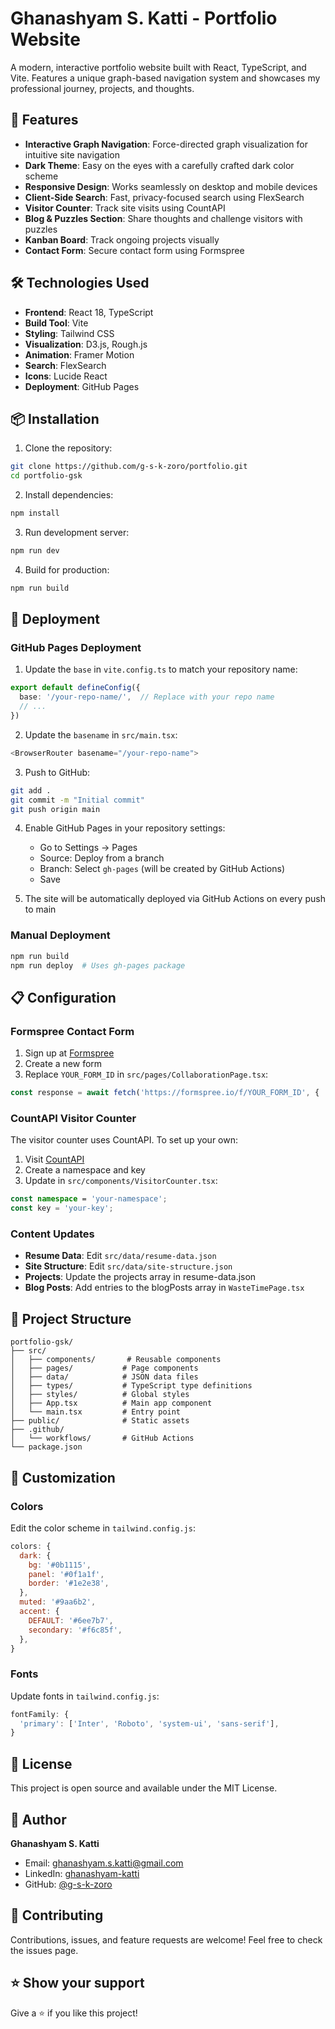 # Ghanashyam S. Katti - Portfolio Website

A modern, interactive portfolio website built with React, TypeScript, and Vite. Features a unique graph-based navigation system and showcases my professional journey, projects, and thoughts.

## 🚀 Features

- **Interactive Graph Navigation**: Force-directed graph visualization for intuitive site navigation
- **Dark Theme**: Easy on the eyes with a carefully crafted dark color scheme
- **Responsive Design**: Works seamlessly on desktop and mobile devices
- **Client-Side Search**: Fast, privacy-focused search using FlexSearch
- **Visitor Counter**: Track site visits using CountAPI
- **Blog & Puzzles Section**: Share thoughts and challenge visitors with puzzles
- **Kanban Board**: Track ongoing projects visually
- **Contact Form**: Secure contact form using Formspree

## 🛠️ Technologies Used

- **Frontend**: React 18, TypeScript
- **Build Tool**: Vite
- **Styling**: Tailwind CSS
- **Visualization**: D3.js, Rough.js
- **Animation**: Framer Motion
- **Search**: FlexSearch
- **Icons**: Lucide React
- **Deployment**: GitHub Pages

## 📦 Installation

1. Clone the repository:
```bash
git clone https://github.com/g-s-k-zoro/portfolio.git
cd portfolio-gsk
```

2. Install dependencies:
```bash
npm install
```

3. Run development server:
```bash
npm run dev
```

4. Build for production:
```bash
npm run build
```

## 🚀 Deployment

### GitHub Pages Deployment

1. Update the `base` in `vite.config.ts` to match your repository name:
```typescript
export default defineConfig({
  base: '/your-repo-name/',  // Replace with your repo name
  // ...
})
```

2. Update the `basename` in `src/main.tsx`:
```typescript
<BrowserRouter basename="/your-repo-name">
```

3. Push to GitHub:
```bash
git add .
git commit -m "Initial commit"
git push origin main
```

4. Enable GitHub Pages in your repository settings:
   - Go to Settings → Pages
   - Source: Deploy from a branch
   - Branch: Select `gh-pages` (will be created by GitHub Actions)
   - Save

5. The site will be automatically deployed via GitHub Actions on every push to main

### Manual Deployment

```bash
npm run build
npm run deploy  # Uses gh-pages package
```

## 📋 Configuration

### Formspree Contact Form

1. Sign up at [Formspree](https://formspree.io)
2. Create a new form
3. Replace `YOUR_FORM_ID` in `src/pages/CollaborationPage.tsx`:
```typescript
const response = await fetch('https://formspree.io/f/YOUR_FORM_ID', {
```

### CountAPI Visitor Counter

The visitor counter uses CountAPI. To set up your own:

1. Visit [CountAPI](https://countapi.xyz)
2. Create a namespace and key
3. Update in `src/components/VisitorCounter.tsx`:
```typescript
const namespace = 'your-namespace';
const key = 'your-key';
```

### Content Updates

- **Resume Data**: Edit `src/data/resume-data.json`
- **Site Structure**: Edit `src/data/site-structure.json`
- **Projects**: Update the projects array in resume-data.json
- **Blog Posts**: Add entries to the blogPosts array in `WasteTimePage.tsx`

## 📁 Project Structure

```
portfolio-gsk/
├── src/
│   ├── components/       # Reusable components
│   ├── pages/           # Page components
│   ├── data/            # JSON data files
│   ├── types/           # TypeScript type definitions
│   ├── styles/          # Global styles
│   ├── App.tsx          # Main app component
│   └── main.tsx         # Entry point
├── public/              # Static assets
├── .github/
│   └── workflows/       # GitHub Actions
└── package.json
```

## 🎨 Customization

### Colors

Edit the color scheme in `tailwind.config.js`:
```javascript
colors: {
  dark: {
    bg: '#0b1115',
    panel: '#0f1a1f',
    border: '#1e2e38',
  },
  muted: '#9aa6b2',
  accent: {
    DEFAULT: '#6ee7b7',
    secondary: '#f6c85f',
  },
}
```

### Fonts

Update fonts in `tailwind.config.js`:
```javascript
fontFamily: {
  'primary': ['Inter', 'Roboto', 'system-ui', 'sans-serif'],
}
```

## 📝 License

This project is open source and available under the MIT License.

## 👤 Author

**Ghanashyam S. Katti**

- Email: ghanashyam.s.katti@gmail.com
- LinkedIn: [ghanashyam-katti](https://www.linkedin.com/in/ghanashyam-katti-25179717b)
- GitHub: [@g-s-k-zoro](https://github.com/g-s-k-zoro)

## 🤝 Contributing

Contributions, issues, and feature requests are welcome! Feel free to check the issues page.

## ⭐ Show your support

Give a ⭐️ if you like this project!
